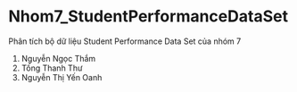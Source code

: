 # Nhom7_StudentPerformanceDataSet
Phân tích bộ dữ liệu Student Performance Data Set của nhóm 7
1. Nguyễn Ngọc Thắm
2. Tống Thanh Thư
3. Nguyễn Thị Yến Oanh

